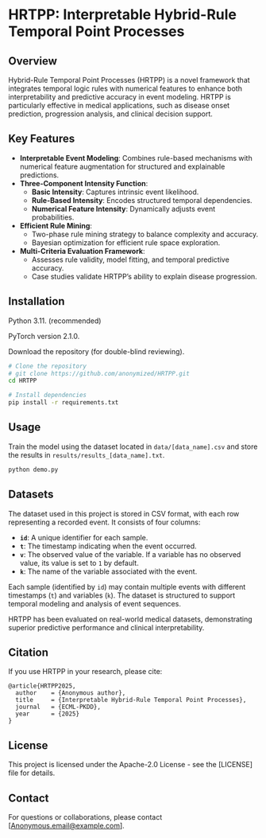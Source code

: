 # HRTPP: Interpretable Hybrid-Rule Temporal Point Processes

## Overview
Hybrid-Rule Temporal Point Processes (HRTPP) is a novel framework that integrates temporal logic rules with numerical features to enhance both interpretability and predictive accuracy in event modeling. HRTPP is particularly effective in medical applications, such as disease onset prediction, progression analysis, and clinical decision support.

## Key Features
- **Interpretable Event Modeling**: Combines rule-based mechanisms with numerical feature augmentation for structured and explainable predictions.
- **Three-Component Intensity Function**:
  - **Basic Intensity**: Captures intrinsic event likelihood.
  - **Rule-Based Intensity**: Encodes structured temporal dependencies.
  - **Numerical Feature Intensity**: Dynamically adjusts event probabilities.
- **Efficient Rule Mining**:
  - Two-phase rule mining strategy to balance complexity and accuracy.
  - Bayesian optimization for efficient rule space exploration.
- **Multi-Criteria Evaluation Framework**:
  - Assesses rule validity, model fitting, and temporal predictive accuracy.
  - Case studies validate HRTPP’s ability to explain disease progression.

## Installation
Python 3.11. (recommended)

PyTorch version 2.1.0.

Download the repository (for double-blind reviewing).
```bash
# Clone the repository
# git clone https://github.com/anonymized/HRTPP.git
cd HRTPP

# Install dependencies
pip install -r requirements.txt
```

## Usage
Train the model using the dataset located in `data/[data_name].csv` and store the results in `results/results_[data_name].txt`.

```bash
python demo.py
```

## Datasets
The dataset used in this project is stored in CSV format, with each row representing a recorded event. It consists of four columns:

- **`id`**: A unique identifier for each sample.
- **`t`**: The timestamp indicating when the event occurred.
- **`v`**: The observed value of the variable. If a variable has no observed value, its value is set to `1` by default.
- **`k`**: The name of the variable associated with the event.

Each sample (identified by `id`) may contain multiple events with different timestamps (`t`) and variables (`k`). The dataset is structured to support temporal modeling and analysis of event sequences.

HRTPP has been evaluated on real-world medical datasets, demonstrating superior predictive performance and clinical interpretability.

## Citation
If you use HRTPP in your research, please cite:
```
@article{HRTPP2025,
  author    = {Anonymous author},
  title     = {Interpretable Hybrid-Rule Temporal Point Processes},
  journal   = {ECML-PKDD},
  year      = {2025}
}
```

## License
This project is licensed under the Apache-2.0 License - see the [LICENSE] file for details.

## Contact
For questions or collaborations, please contact [Anonymous.email@example.com].

